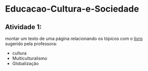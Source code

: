 # Educacao-Cultura-e-Sociedade

## Atividade 1:
montar um texto de uma página relacionando os tópicos com o [livro](https://1drv.ms/b/s!Aue_N9XK0vCkgZMY_x1qHHK2gWuBTA) sugerido pela professora:
- cultura
- Multiculturalismo
- Globalização
